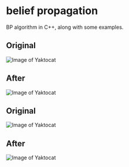 # belief propagation

BP algorithm in C++, along with some examples.

## Original
![Image of Yaktocat](https://github.com/clearlycloudy/belief/tests/img3.png)
## After
![Image of Yaktocat](https://github.com/clearlycloudy/belief/tests/out_img3.png)

## Original
![Image of Yaktocat](https://github.com/clearlycloudy/belief/tests/img2.png)
## After
![Image of Yaktocat](https://github.com/clearlycloudy/belief/tests/out_img2.png)
